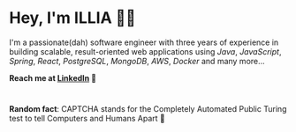 # Hey, I'm ILLIA 👨‍💻

I'm a passionate(dah) software engineer with three years of experience in building scalable, result-oriented 
web applications using *Java*, *JavaScript*, *Spring*, *React*, *PostgreSQL*, *MongoDB*, *AWS*, *Docker* and many more...

**Reach me at [LinkedIn](https://www.linkedin.com/in/illia-chalyk/) 💬**

#
**Random fact**: CAPTCHA stands for the Completely Automated Public Turing test to tell Computers and Humans Apart 🤯

